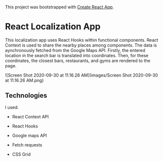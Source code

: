 This project was bootstrapped with [Create React App](https://github.com/facebook/create-react-app).

# React Localization App

This localization app uses React Hooks within functional components. React Context is used to share the nearby places among components.
The data is aynchronously fetched from the Google Maps API. Firstly, the entered location in the search bar is translated into coordinates. Then, for these coordinates, the closest bars, restaurants, and gyms are rendered to the page.

![Screen Shot 2020-09-30 at 11.16.26 AM](images/Screen Shot 2020-09-30 at 11.16.26 AM.png)



## Technologies

I used: 

- React Context API

- React Hooks

- Google maps API

- Fetch requests

- CSS Grid

  

 

